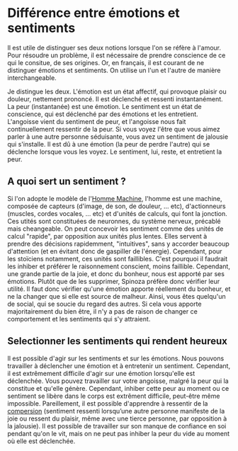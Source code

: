 # Différence entre émotions et sentiments

Il est utile de distinguer ses deux notions lorsque l'on se réfère à l'amour. Pour résoudre un problème, il est nécessaire de prendre conscience de ce qui le consitue, de ses origines. Or, en français, il est courant de ne distinguer émotions et sentiments. On utilise un l'un et l'autre de manière interchangeable.

Je distingue les deux. L'émotion est un état affectif, qui provoque plaisir ou douleur, nettement prononcé. Il est déclenché et ressenti instantanément. La peur (instantanée) est une émotion. Le sentiment est un état de conscience, qui est déclenché par des émotions et les entretient. L'angoisse vient du sentiment de peur, et l'angoisse nous fait continuellement ressentir de la peur.
Si vous voyez l'être que vous aimez parler à une autre personne séduisante, vous avez un sentiment de jalousie qui s'installe. Il est dû à une émotion (la peur de perdre l'autre) qui se déclenche lorsque vous les voyez. Le sentiment, lui, reste, et entretient la peur.


## A quoi sert un sentiment ?
Si l'on adopte le modèle de l'[Homme Machine](https://www.wikiwand.com/fr/Homme-machine), l'homme est une machine, composée de capteurs (d'image, de son, de douleur, ... etc), d'actionneurs (muscles, cordes vocales, ... etc) et d'unités de calculs, qui font la jonction. Ces utités sont constituées de neuronnes, du système nerveux, précablé mais cheangeable. On peut concevoir les sentiment comme des unités de calcul "rapide", par opposition aux unités plus lentes. Elles servent à prendre des décisions rapidemment, "intuitives", sans y accorder beaucoup d'attention (et en évitant donc de gaspiller de l'énergie). Cependant, pour les stoïciens notamment, ces unités sont faillibles. C'est pourquoi il faudrait les inhiber et préférer le raisonnement conscient, moins faillible.
Cependant, une grande partie de la joie, et donc du bonheur, nous est apporté par ses émotions. Plutôt que de les supprimer, Spinoza préfère donc vérifier leur utilité. Il faut donc vérifier qu'une émotion apporte réellement du bonheur, et ne la changer que si elle est source de malheur.
Ainsi, vous êtes quelqu'un de social, qui se soucie du regard des autres. Si cela vous apporte majoritairement du bien être, il n'y a pas de raison de changer ce comportement et les sentiments qui s'y attraient. 

## Selectionner les sentiments qui rendent heureux
Il est possible d'agir sur les sentiments et sur les émotions. Nous pouvons travailler à déclencher une émotion et à entretenir un sentiment. Cependant, il est extrêmement difficile d'agir sur une émotion lorsqu'elle est déclenchée. Vous pouvez travailler sur votre angoisse, malgré la peur qui la constitue et qu'elle génère. Cependant, inhiber cette peur au moment ou ce sentiment se libère dans le corps est extrêment difficile, peut-être même impossible. Pareillement, il est possible d'apprendre à ressentir de la [compersion](https://fr.wiktionary.org/wiki/compersion) (sentiment ressenti lorsqu’une autre personne manifeste de la joie ou ressent du plaisir, même avec une tierce personne, par opposition à la jalousie).
Il est possible de travailler sur son manque de confiance en soi pendant qu'on le vit, mais on ne peut pas inhiber la peur du vide au moment où elle est déclenchée.
